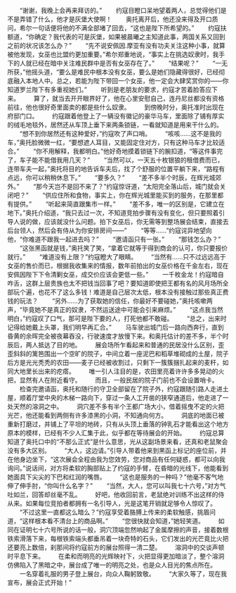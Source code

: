 　　“谢谢，我晚上会再来拜访的。”
　　约寇目瞪口呆地望着两人，总觉得他们是不是弄错了什么，他才是灰堡大使啊！
　　奥托离开后，他还没来得及开口质问，希尔一句话便将他的不满全部堵了回去，“这也是陛下所希望的。”
　　约寇扶额道，“你确定？我代表的可是灰堡，如果被晨曦之主知道此事，两国关系又回到之前的状况该怎么办？”
　　“先不说安佩因.摩亚有没有功夫关注这种小事，就算被他发现，女巫也比盟约更加重要。”希尔郑重地说，“事实上在挑选奴隶时，我手下的人就已经在暗中关注难民群中是否有女巫存在了。”
　　“结果呢？”
　　“一无所获，”他摇头道，“要么是难民中根本没有女巫，要么是她们隐藏得很好，已经彻底融入本地人中。总之，若能为陛下带回一个女巫，他一定会大肆奖赏你的——你知道罗兰陛下有多重视她们。”
　　听到是老朋友的要求，约寇才苦着脸答应下来。
　　算了，就当去开开眼界好了，他在心里安慰自己，连丹尼丝都没有资格前往，他也很好奇里面卖的都是些什么奴隶。
　　到傍晚时分，奥托准时出现在府邸门口。
　　约寇跟着他登上了一辆没有徽记的豪华马车，里面除了铺有厚实的绒毛地毯外，居然还从车顶上垂下来两条锁链，一看就知道是用来干什么的。
　　“想不到你居然还有这种爱好，”约寇吹了声口哨。
　　“咳咳……这不是我的车，”奥托脸微微一红，“要想遮人耳目，又能固定住对方，只有这种马车才比较适合。”
　　“你不用解释，我都明白。”他好奇地摸着锁链下的腕扣道，“等这件事完了，车子能不能借我用几天？”
　　“当然可以，一天五十枚银狼的租借费而已，连带车夫一起，”奥托将目的地告诉车夫后，找了个舒服的位置平躺下来，“路程有点远，你可以稍稍休息下。”
　　“要多久？”
　　“差不多半个时辰，在辉光城郊外。”
　　“那今天岂不是回不来了？”约寇惊讶道，“太阳完全落山后，城门就会关闭吧？”
　　“供应住所和食物，事实上，你在辉光城里能买到的服务，在那里都有提供。”
　　“听起来简直跟集市一样。”
　　“差不多，唯一的区别是，它建立在地下。”奥托介绍道，“我只去过一次，不知道竞拍步骤有没有变化，但只要照着引导人说的做，应该就没什么问题。拍下女巫后，你无需等到整场展会结束，直接去后台领人，然后会有侍从为你安排房间——”
　　“等等……”约寇诧异地望向他，“你难道不跟我一起进去吗？”
　　“邀请函只有一张。”
　　“那钱怎么办？”
　　“这张黑函就是钱，”奥托笑了笑，“拿着它就等于得到商会的认可，你只要报价就行。”
　　“难道没有上限？”约寇瞪大了眼睛。
　　“当然有……只不过远远高于女巫的售价而已，根据我收集来的情报，数年前拍出的女巫价格在千金左右，现在安佩因陛下下令清剿女巫，成交价应该会更低一些。”
　　一千枚金龙！约寇暗自咋舌，这群上层贵族也太不把钱当回事了吧？要知道即使把王都有名的风月场所全部玩个遍，也花不了这么多钱！难道是自己层次太低，根本没有接触过那些真正费钱的玩法？
　　“另外……为了获取她的信任，你最好不要碰她，”奥托咳嗽两声，“毕竟她不是真正的奴隶，不然运送途中可能会引来麻烦。”
　　“这点我当然明白，”约寇叹了口气，那可是陛下要的人，打死他都不敢碰。
　　“总之，出来时记得给她戴上头罩，我们明早再汇合。”
　　马车驶出城门后一路向西奔行，直到昏黄的余晖完全被夜幕吞没，行驶速度才放慢下来。和奥托估计的差不多，半个时辰后，两人抵达了目的地。
　　展会场所乍看起来和普通的民居没什么区别，歪歪斜斜的篱笆围出一个空旷的院子，中间立着一座泥巴和稻草堆砌成的土屋，院子后方是光光秃秃的农田——麦子已经被收割过，只剩下一簇簇捆扎起来的麦秆，如同大地里长出来的疙瘩。
　　唯一引人注目的是，农田里亮着许许多多晃动的火把，显然有人在附近看守。
　　而且，一般民居的院子门前也不会设置哨卡。
　　检查完邀请函，奥托和随行的守卫全部留在了院子外，约寇跟随引路人走进土屋，顺着厅堂中央的木梯一路向下，穿过一条人工开凿的狭窄通道后，他走进了一处天然的溶洞之中。
　　洞穴差不多有半个王都广场大小，借着摇曳不定的火把光芒，他还能看到两侧有许多漆黑的小洞，不知通向何方。
　　洞底的地面已被重新打磨过，并铺上了平坦的地砖，只有从头顶上垂落的钟乳石才能看出这个地方原本的模样，已经有不少人汇集于此，似乎都在等待展会的开始。
　　约寇总算知道了奥托口中的“不那么正式”是什么意思，光从这副场景来看，还真和老鼠聚会没有多大区别。
　　“大人，这边请。”引导人带着他来到黑函上标记的座位前，并在他身边坐下，“这次展会全程由我为您效劳，您对商品有任何疑惑，都可以向我询问。”说话间，对方将柔软的胸部贴上了约寇的手臂，在昏暗的光线下，他能看到她面具下尖尖的下巴和红润的嘴唇。
　　“这也是服务的一种吗？”他毫不客气地伸了伸手肘，“你叫什么名字？”
　　“当然，大人，您可以叫我七十六号，”对方气吐如兰，回答却丝毫不乱。
　　好吧，他收回前言，老鼠绝对训练不出这样的侍从来。如果每位竞拍者都拥有一名引导人，光是这笔开销就足够令人惊叹了。
　　“不过这里一直都这么暗么？”约寇享受着胳膊上传来的柔软触感，挑眉问道，“这样根本看不清台上的商品啊。”
　　“您很快就会知道，”她轻笑道。
　　如同在证明七十六号所说的话一般，洞穴顶端忽然响起了金属摩擦的声音，接着数根铁索滑落下来，每根铁索端头都垂吊着一块奇特的石头，它们发出的光芒竟比火把还要亮上数倍，刹那间将约寇前方的展台照得一清二楚。
　　溶洞中的交谈声顿时平息下来。
　　在柔和而明亮的光辉映衬下，火把显得更加暗淡了，整个溶洞仿佛陷入了黑暗之中，展台成了唯一的明亮之处，也是众人目光的焦点所在。
　　一名穿着礼服的男子登上展台，向众人鞠躬致敬。
　　“大家久等了，现在我宣布，展会正式开始！”